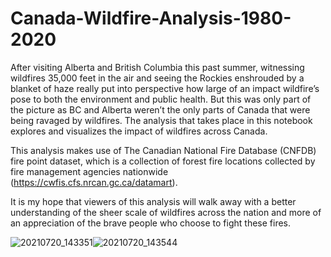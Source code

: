 # Canada-Wildfire-Analysis-1980-2020
After visiting Alberta and British Columbia this past summer, witnessing wildfires 35,000 feet in the air and seeing the Rockies enshrouded by a blanket of haze really put into perspective how large of an impact wildfire’s pose to both the environment and public health. But this was only part of the picture as BC and Alberta weren’t the only parts of Canada that were being ravaged by wildfires. The analysis that takes place in this notebook explores and visualizes the impact of wildfires across Canada. 

This analysis makes use of The Canadian National Fire Database (CNFDB) fire point dataset, which is a collection of forest fire locations collected by fire management agencies nationwide (https://cwfis.cfs.nrcan.gc.ca/datamart). 

It is my hope that viewers of this analysis will walk away with a better understanding of the sheer scale of wildfires across the nation and more of an appreciation of the brave people who choose to fight these fires. 

![20210720_143351](https://user-images.githubusercontent.com/99494360/160698481-0d7af4aa-c798-45d6-bcd5-fa99b5ae49cb.jpg)![20210720_143544](https://user-images.githubusercontent.com/99494360/160698620-95e9a982-2bd6-4044-8fdb-34be35869409.jpg)
